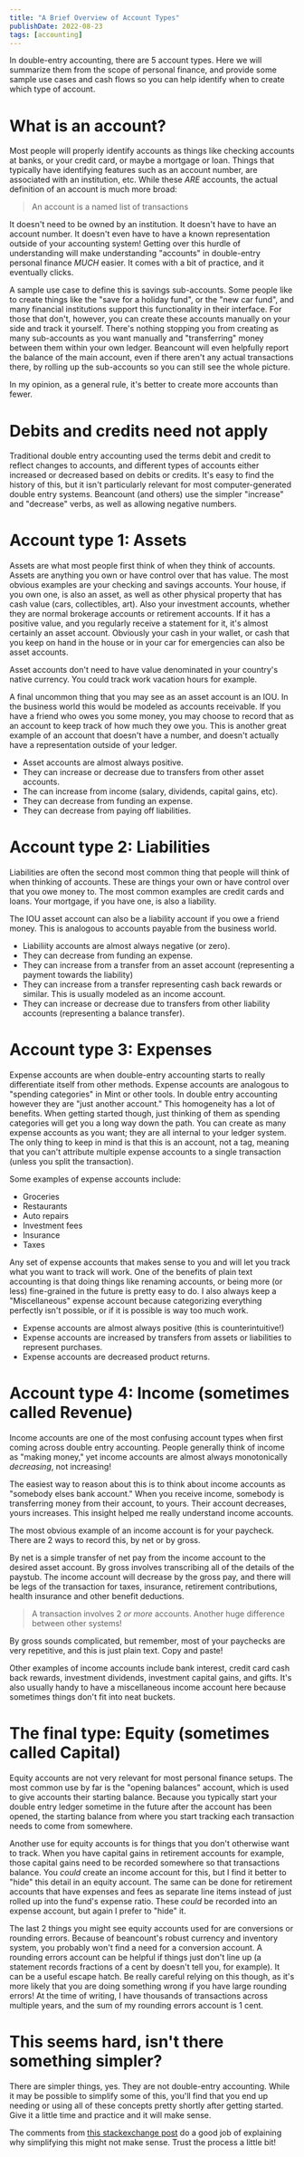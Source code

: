 ```yaml
---
title: "A Brief Overview of Account Types"
publishDate: 2022-08-23
tags: [accounting]
---
```


In double-entry accounting, there are 5 account types.  Here we will summarize them from the scope of personal finance, and provide some sample use cases and cash flows so you can help identify when to create which type of account.

# What is an account?

Most people will properly identify accounts as things like checking accounts at banks, or your credit card, or maybe a mortgage or loan.  Things that typically have identifying features such as an account number, are associated with an institution, etc.  While these *ARE* accounts, the actual definition of an account is much more broad:

> An account is a named list of transactions

It doesn't need to be owned by an institution. It doesn't have to have an account number.  It doesn't even have to have a known representation outside of your accounting system!  Getting over this hurdle of understanding will make understanding "accounts" in double-entry personal finance *MUCH* easier.  It comes with a bit of practice, and it eventually clicks.

A sample use case to define this is savings sub-accounts.  Some people like to create things like the "save for a holiday fund", or the "new car fund", and many financial institutions support this functionality in their interface.  For those that don't, however, you can create these accounts manually on your side and track it yourself.  There's nothing stopping you from creating as many sub-accounts as you want manually and "transferring" money between them within your own ledger.  Beancount will even helpfully report the balance of the main account, even if there aren't any actual transactions there, by rolling up the sub-accounts so you can still see the whole picture.

In my opinion, as a general rule, it's better to create more accounts than fewer.

# Debits and credits need not apply

Traditional double entry accounting used the terms debit and credit to reflect changes to accounts, and different types of accounts either increased or decreased based on debits or credits.  It's easy to find the history of this, but it isn't particularly relevant for most computer-generated double entry systems.  Beancount (and others) use the simpler "increase" and "decrease" verbs, as well as allowing negative numbers.

# Account type 1: Assets

Assets are what most people first think of when they think of accounts. Assets are anything you own or have control over that has value.  The most obvious examples are your checking and savings accounts.  Your house, if you own one, is also an asset, as well as other physical property that has cash value (cars, collectibles, art).  Also your investment accounts, whether they are normal brokerage accounts or retirement accounts.  If it has a positive value, and you regularly receive a statement for it, it's almost certainly an asset account. Obviously your cash in your wallet, or cash that you keep on hand in the house or in your car for emergencies can also be asset accounts.

Asset accounts don't need to have value denominated in your country's native currency.  You could track work vacation hours for example.

A final uncommon thing that you may see as an asset account is an IOU.  In the business world this would be modeled as accounts receivable.  If you have a friend who owes you some money, you may choose to record that as an account to keep track of how much they owe you.  This is another great example of an account that doesn't have a number, and doesn't actually have a representation outside of your ledger.

* Asset accounts are almost always positive.
* They can increase or decrease due to transfers from other asset accounts.
* The can increase from income (salary, dividends, capital gains, etc).
* They can decrease from funding an expense.
* They can decrease from paying off liabilities.

# Account type 2: Liabilities

Liabilities are often the second most common thing that people will think of when thinking of accounts.  These are things your own or have control over that you owe money to.  The most common examples are credit cards and loans.  Your mortgage, if you have one, is also a liability.

The IOU asset account can also be a liability account if you owe a friend money.  This is analogous to accounts payable from the business world.

* Liabiliity accounts are almost always negative (or zero).
* They can decrease from funding an expense.
* They can increase from a transfer from an asset account (representing a payment towards the liability)
* They can increase from a transfer representing cash back rewards or similar.  This is usually modeled as an income account.
* They can increase or decrease due to transfers from other liability accounts (representing a balance transfer).

# Account type 3: Expenses

Expense accounts are when double-entry accounting starts to really differentiate itself from other methods.  Expense accounts are analogous to "spending categories" in Mint or other tools.  In double entry accounting however they are "just another account."  This homogeneity has a lot of benefits.  When getting started though, just thinking of them as spending categories will get you a long way down the path.  You can create as many expense accounts as you want; they are all internal to your ledger system.  The only thing to keep in mind is that this is an account, not a tag, meaning that you can't attribute multiple expense accounts to a single transaction (unless you split the transaction).

Some examples of expense accounts include:

* Groceries
* Restaurants
* Auto repairs
* Investment fees
* Insurance
* Taxes

Any set of expense accounts that makes sense to you and will let you track what you want to track will work.  One of the benefits of plain text accounting is that doing things like renaming accounts, or being more (or less) fine-grained in the future is pretty easy to do.  I also always keep a "Miscellaneous" expense account because categorizing everything perfectly isn't possible, or if it is possible is way too much work.

* Expense accounts are almost always positive (this is counterintuitive!)
* Expense accounts are increased by transfers from assets or liabilities to represent purchases.
* Expense accounts are decreased product returns.

# Account type 4: Income (sometimes called Revenue)

Income accounts are one of the most confusing account types when first coming across double entry accounting.  People generally think of income as "making money," yet income accounts are almost always monotonically *decreasing*, not increasing!

The easiest way to reason about this is to think about income accounts as "somebody elses bank account."  When you receive income, somebody is transferring money from their account, to yours.  Their account decreases, yours increases.  This insight helped me really understand income accounts.

The most obvious example of an income account is for your paycheck.  There are 2 ways to record this, by net or by gross.

By net is a simple transfer of net pay from the income account to the desired asset account.  By gross involves transcribing all of the details of the paystub. The income account will decrease by the gross pay, and there will be legs of the transaction for taxes, insurance, retirement contributions, health insurance and other benefit deductions.

> A transaction involves 2 *or more* accounts. Another huge difference between other systems!

By gross sounds complicated, but remember, most of your paychecks are very repetitive, and this is just plain text.  Copy and paste!

Other examples of income accounts include bank interest, credit card cash back rewards, investment dividends, investment capital gains, and gifts.  It's also usually handy to have a miscellaneous income account here because sometimes things don't fit into neat buckets.

# The final type: Equity (sometimes called Capital)

Equity accounts are not very relevant for most personal finance setups.  The most common use by far is the "opening balances" account, which is used to give accounts their starting balance.  Because you typically start your double entry ledger sometime in the future after the account has been opened, the starting balance from where you start tracking each transaction needs to come from somewhere.

Another use for equity accounts is for things that you don't otherwise want to track.  When you have capital gains in retirement accounts for example, those capital gains need to be recorded somewhere so that transactions balance.  You *could* create an income account for this, but I find it better to "hide" this detail in an equity account.  The same can be done for retirement accounts that have expenses and fees as separate line items instead of just rolled up into the fund's expense ratio.  These *could* be recorded into an expense account, but again I prefer to "hide" it.

The last 2 things you might see equity accounts used for are conversions or rounding errors.  Because of beancount's robust currency and inventory system, you probably won't find a need for a conversion account.  A rounding errors account can be helpful if things just don't line up (a statement records fractions of a cent by doesn't tell you, for example).  It can be a useful escape hatch.  Be really careful relying on this though, as it's more likely that you are doing something wrong if you have large rounding errors!  At the time of writing, I have thousands of transactions across multiple years, and the sum of my rounding errors account is 1 cent.

# This seems hard, isn't there something simpler?

There are simpler things, yes.  They are not double-entry accounting. While it may be possible to simplify some of this, you'll find that you end up needing or using all of these concepts pretty shortly after getting started.  Give it a little time and practice and it will make sense.

The comments from [this stackexchange post](https://money.stackexchange.com/questions/47561/simplified-version-of-double-entry-bookkeeping-for-personal-and-business-finance) do a good job of explaining why simplifying this might not make sense.  Trust the process a little bit!
